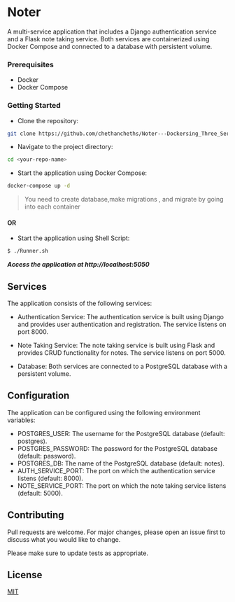 # Noter


A multi-service application that includes a Django authentication service and a Flask note taking service. Both services are containerized using Docker Compose and connected to a database with persistent volume.

### Prerequisites


- Docker
- Docker Compose


### Getting Started


- Clone the repository:
```bash
git clone https://github.com/chethancheths/Noter---Dockersing_Three_Services.git
```
- Navigate to the project directory:
```bash
cd <your-repo-name>
```

- Start the application using Docker Compose:
```bash
docker-compose up -d
```
> You need to create database,make migrations , and migrate by going into each container
#### OR


- Start the application using Shell Script:

```bash
$ ./Runner.sh
```

***Access the application at http://localhost:5050***

## Services


The application consists of the following services:

- Authentication Service:
The authentication service is built using Django and provides user authentication and registration. The service listens on port 8000.

- Note Taking Service:
The note taking service is built using Flask and provides CRUD functionality for notes. The service listens on port 5000.

- Database:
Both services are connected to a PostgreSQL database with a persistent volume.

## Configuration
The application can be configured using the following environment variables:

- POSTGRES_USER: The username for the PostgreSQL database (default: postgres).
- POSTGRES_PASSWORD: The password for the PostgreSQL database (default: password).
- POSTGRES_DB: The name of the PostgreSQL database (default: notes).
- AUTH_SERVICE_PORT: The port on which the authentication service listens (default: 8000).
- NOTE_SERVICE_PORT: The port on which the note taking service listens (default: 5000).

## Contributing
Pull requests are welcome. For major changes, please open an issue first to discuss what you would like to change.

Please make sure to update tests as appropriate.

## License


[MIT](https://choosealicense.com/licenses/mit/)

